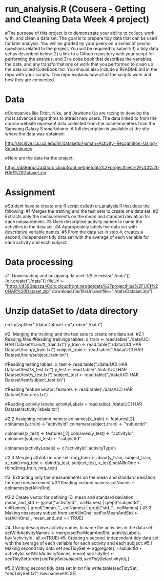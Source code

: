 # run_analysis.R (Cousera -  Getting and Cleaning Data Week 4 project)

#The purpose of this project is to demonstrate your ability to collect, work with, and clean a data set. The goal is to prepare tidy data that can be used for later analysis. You will be graded by your peers on a series of yes/no questions related to the project. You will be required to submit: 1) a tidy data set as described below, 2) a link to a Github repository with your script for performing the analysis, and 3) a code book that describes the variables, the data, and any transformations or work that you performed to clean up the data called CodeBook.md. You should also include a README.md in the repo with your scripts. This repo explains how all of the scripts work and how they are connected.

# Data
#Companies like Fitbit, Nike, and Jawbone Up are racing to develop the most advanced algorithms to attract new users. The data linked to from the course website represent data collected from the accelerometers from the Samsung Galaxy S smartphone. A full description is available at the site where the data was obtained:

http://archive.ics.uci.edu/ml/datasets/Human+Activity+Recognition+Using+Smartphones

#Here are the data for the project:

https://d396qusza40orc.cloudfront.net/getdata%2Fprojectfiles%2FUCI%20HAR%20Dataset.zip

# Assignment
#Student have to create one R script called run_analysis.R that does the following:
#1 Merges the training and the test sets to create one data set.
#2 Extracts only the measurements on the mean and standard deviation for each measurement.
#3 Uses descriptive activity names to name the activities in the data set.
#4 Appropriately labels the data set with descriptive variable names.
#5 From the data set in step 4, creates a second, independent tidy data set with the average of each variable for each activity and each subject.

# Data processing
#1. Downloading and unzipping dataset
if(!file.exists("./data")){dir.create("./data")}
fileUrl <- "https://d396qusza40orc.cloudfront.net/getdata%2Fprojectfiles%2FUCI%20HAR%20Dataset.zip"
download.file(fileUrl,destfile="./data/Dataset.zip")

# Unzip dataSet to /data directory
unzip(zipfile="./data/Dataset.zip",exdir="./data")

#2. Merging the training and the test sets to create one data set:
#2.1 Reading files
#Reading trainings tables:
x_train <- read.table("./data/UCI HAR Dataset/train/X_train.txt")
y_train <- read.table("./data/UCI HAR Dataset/train/y_train.txt")
subject_train <- read.table("./data/UCI HAR Dataset/train/subject_train.txt")

#Reading testing tables:
x_test <- read.table("./data/UCI HAR Dataset/test/X_test.txt")
y_test <- read.table("./data/UCI HAR Dataset/test/y_test.txt")
subject_test <- read.table("./data/UCI HAR Dataset/test/subject_test.txt")

#Reading feature vector:
features <- read.table('./data/UCI HAR Dataset/features.txt')

#Reading activity labels:
activityLabels = read.table('./data/UCI HAR Dataset/activity_labels.txt')

#2.2 Assigning column names:
colnames(x_train) <- features[,2] 
colnames(y_train) <-"activityId"
colnames(subject_train) <- "subjectId"
      
colnames(x_test) <- features[,2] 
colnames(y_test) <- "activityId"
colnames(subject_test) <- "subjectId"
      
colnames(activityLabels) <- c('activityId','activityType')

#2.3 Merging all data in one set:
mrg_train <- cbind(y_train, subject_train, x_train)
mrg_test <- cbind(y_test, subject_test, x_test)
setAllInOne <- rbind(mrg_train, mrg_test)

#3. Extracting only the measurements on the mean and standard deviation for each measurement
#3.1 Reading column names:
colNames <- colnames(setAllInOne)

#3.2 Create vector for defining ID, mean and standard deviation:
mean_and_std <- (grepl("activityId" , colNames) | 
                 grepl("subjectId" , colNames) | 
                 grepl("mean.." , colNames) | 
                 grepl("std.." , colNames) 
                 )
#3.3 Making nessesary subset from setAllInOne:
setForMeanAndStd <- setAllInOne[ , mean_and_std == TRUE]

#4. Using descriptive activity names to name the activities in the data set:
setWithActivityNames <- merge(setForMeanAndStd, activityLabels,
                              by='activityId',
                              all.x=TRUE)
#5. Creating a second, independent tidy data set with the average of each variable for each activity and each subject:
#5.1 Making second tidy data set
secTidySet <- aggregate(. ~subjectId + activityId, setWithActivityNames, mean)
secTidySet <- secTidySet[order(secTidySet$subjectId, secTidySet$activityId),]

#5.2 Writing second tidy data set in txt file
write.table(secTidySet, "secTidySet.txt", row.name=FALSE)
